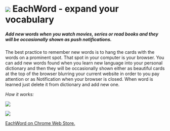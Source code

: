 # ![](https://github.com/dirtmaxim/EachWord/blob/master/images/icons/icon48.png) EachWord - expand your vocabulary

##### Add new words when you watch movies, series or read books and they will be occasionally shown as push notifications.
The best practice to remember new words is to hang the cards with the words on a prominent spot. That spot in your computer is your browser. You can add new words found when you learn new language into your personal dictionary and then they will be occasionally shown either as beautiful cards at the top of the browser blurring your current website in order to you pay attention or as Notification when your browser is closed. When word is learned just delete it from dictionary and add new one.

*How it works:*

![](https://cloud.githubusercontent.com/assets/11778655/18496822/ec9de772-7a31-11e6-9593-cc0e256420d5.jpg)

![](https://cloud.githubusercontent.com/assets/11778655/18496827/f963b8ec-7a31-11e6-8701-5a48158780c2.jpg)

<a href="https://chrome.google.com/webstore/detail/eachword-expand-your-voca/ndbpgappknhobbikhmjenceoklpaalam" target="_blank">EachWord on Chrome Web Store.</a>
